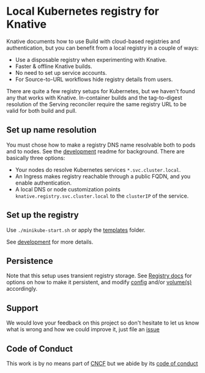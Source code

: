 # Local Kubernetes registry for Knative

Knative documents how to use Build with cloud-based registries and authentication,
but you can benefit from a local registry in a couple of ways:

 * Use a disposable registry when experimenting with Knative.
 * Faster & offline Knative builds.
 * No need to set up service accounts.
 * For Source-to-URL workflows hide registry details from users.

There are quite a few registry setups for Kubernetes,
but we haven't found any that works with Knative.
In-container builds and the tag-to-digest resolution of the Serving reconciler
require the same registry URL to be valid for both build and pull.

## Set up name resolution

You must chose how to make a registry DNS name resolvable both to pods and to nodes.
See the [development](./DEVELOPMENT.md) readme for background.
There are basically three options:

 * Your nodes do resolve Kubernetes services `*.svc.cluster.local`.
 * An Ingress makes registry reachable through a public FQDN, and you enable authentication.
 * A local DNS or node customization points `knative.registry.svc.cluster.local` to the `clusterIP` of the service.

## Set up the registry

Use `./minikube-start.sh` or apply the [templates](./templates) folder.

See [development](./DEVELOPMENT.md) for more details.

## Persistence

Note that this setup uses transient registry storage.
See [Registry docs](https://docs.docker.com/registry/deploying/#storage-customization) for options on how to make it persistent,
and modify [config](./templates/registry-config.yaml) and/or [volume(s)](./templates/registry.yaml) accordingly.

## Support

We would love your feedback on this project so don't hesitate to let us know what is wrong and how we could improve it, just file an [issue](https://github.com/triggermesh/knative-local-registry/issues/new)

## Code of Conduct

This work is by no means part of [CNCF](https://www.cncf.io/) but we abide by its [code of conduct](https://github.com/cncf/foundation/blob/master/code-of-conduct.md)
